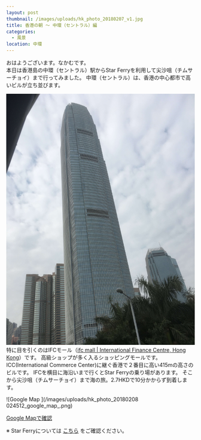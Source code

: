 ```yaml
---
layout: post
thumbnail: /images/uploads/hk_photo_20180207_v1.jpg
title: 香港の朝 〜 中環（セントラル）編
categories:
  - 風景
location: 中環
---
```

おはようございます。なかむです。\
本日は香港島の中環（セントラル）駅からStar Ferryを利用して尖沙咀（チムサーチョイ）まで行ってみました。
中環（セントラル）は、香港の中心都市で高いビルが立ち並びます。

![IFC](/images/uploads/hk_photo_20180207_v2.jpg)
特に目を引くのはIFCモール（[ifc mall | International Finance Centre, Hong Kong](http://ifc.com.hk/en/mall/)）です。
高級ショップが多く入るショッピングモールです。
ICC(International Commerce Center)に継ぐ香港で２番目に高い415mの高さのビルです。
IFCを横目に海沿いまで行くとStar Ferryの乗り場があります。
そこから尖沙咀（チムサーチョイ）まで海の旅。2.7HKDで10分かからず到着します。

![Google Map ﻿﻿](/images/uploads/hk_photo_20180208 024512_google_map_.png)

[Google Mapで確認](https://www.google.com/maps/dir/Central,+Hong+Kong/Kowloon+Park,+Kowloon+Park+Sports+Centre,+22+Austin+Rd,+Tsim+Sha+Tsui/@22.2906756,114.1551594,15z/data=!3m1!4b1!4m14!4m13!1m5!1m1!1s0x34040064a31dd1bd:0x5007a73bdeccb552!2m2!1d114.1587983!2d22.2799907!1m5!1m1!1s0x340400ecfd5d4729:0xe889628bf5d2e386!2m2!1d114.1704479!2d22.3013212!3e2?hl=ja)

※ Star Ferryについては [こちら](http://www.starferry.com.hk/en/Fares) をご確認ください。
